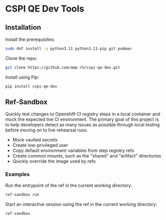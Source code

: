# CSPI QE Dev Tools

## Installation

Install the prerequisites:

```bash
sudo dnf install -y python3.11 python3.11-pip git podman
```

Clone the repo:

```bash
git clone https://github.com/amp-rh/cspi-qe-dev.git
```

Install using Pip:

```bash
pip install cspi-qe-dev
```

## Ref-Sandbox

Quickly test changes to Openshift CI registry steps in a local container and mock the expected live CI environment. The
primary goal of this project is to help developers detect as many issues as possible through local testing before moving
on to live rehearsal runs.

- Mock vaulted secrets
- Create low-privileged user
- Copy default environment variables from step registry refs
- Create common mounts, such as the "shared" and "artifact" directories
- Quickly override the image used by refs

### Examples

Run the entrypoint of the ref in the current working directory:

```bash
ref-sandbox run
```

Start an interactive session using the ref in the current working directory:

```bash
ref-sandbox
```

